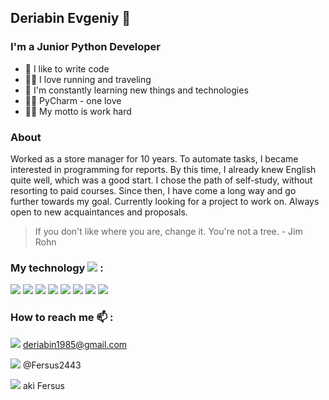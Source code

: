 ## Deriabin Evgeniy 👋

### I'm a Junior Python Developer
- 🦾 I like to write code
- 🏃‍♂️ I love running and traveling
- 📙 I'm constantly learning new things and technologies
- ✍🏽 PyCharm - one love
- 👨‍💻 My motto is work hard

### About

Worked as a store manager for 10 years. To automate tasks, I became interested in programming for reports. By this time, I already knew English quite well, which was a good start. I chose the path of self-study, without resorting to paid courses. Since then, I have come a long way and go further towards my goal. Сurrently looking for a project to work on. Always open to new acquaintances and proposals.
> If you don't like where you are, change it. You're not a tree. - Jim Rohn

### My technology   <img src="https://img.shields.io/badge/stack-black?style=for-the-badge&logo=Stack Overflow&logoColor=red"/> :

<img src="https://img.shields.io/badge/Python-black?style=for-the-badge&logo=Python&logoColor=Red"/> <img src="https://img.shields.io/badge/SQLite-black?style=for-the-badge&logo=SQLite&logoColor=Red"/> <img src="https://img.shields.io/badge/Git-black?style=for-the-badge&logo=Git&logoColor=Red"/> <img src="https://img.shields.io/badge/Linux-black?style=for-the-badge&logo=Linux&logoColor=Red"/> <img src="https://img.shields.io/badge/Bash-black?style=for-the-badge&logo=GNU Bash&logoColor=Red"/> <img src="https://img.shields.io/badge/C-black?style=for-the-badge&logo=C&logoColor=Red"/> <img src="https://img.shields.io/badge/Docker-black?style=for-the-badge&logo=Docker&logoColor=Red"/> <img src="https://img.shields.io/badge/Django-black?style=for-the-badge&logo=Django&logoColor=Red"/>

### How to reach me 📫 :

<img src="https://img.shields.io/badge/Gmail-black?style=for-the-badge&logo=Gmail&logoColor=Red"/> deriabin1985@gmail.com

<img src="https://img.shields.io/badge/Telegram-black?style=for-the-badge&logo=Telegram&logoColor=Red"/> @Fersus2443

<img src="https://img.shields.io/badge/Twitter-black?style=for-the-badge&logo=Twitter&logoColor=Red"/>  aki Fersus

<!--
**fersus85/fersus85** is a ✨ _special_ ✨ repository because its `README.md` (this file) appears on your GitHub profile.

Here are some ideas to get you started:

- 🔭 I’m currently working on ...
- 🌱 I’m currently learning ...
- 👯 I’m looking to collaborate on ...
- 🤔 I’m looking for help with ...
- 💬 Ask me about ...
- 📫 How to reach me: ...
- 😄 Pronouns: ...
- ⚡ Fun fact: ...
-->

